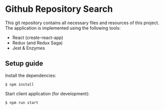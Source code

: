 # Github Repository Search

This git repository contains all necessary files and resources of this project. The application is implemented using the following tools:
- React (create-react-app)
- Redux (and Redux Saga)
- Jest & Enzymes

## Setup guide
Install the dependencies:
```
$ npm install
```

Start client application (for development):
```
$ npm run start
```